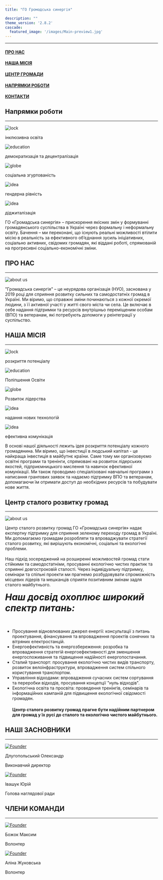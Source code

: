 ```yaml
---
title: "ГО Громадська синергія"

description: ""
theme_version: '2.8.2'
cascade:
  featured_image: '/images/Main-preview1.jpg'
---
```

<hr class="main-hr">
<div class="main-head"><h4 class="main-head-h4"><a href="#about-us-link" class="main-link">ПРО НАС</a></h4><h4 class="main-head-h4"><a href="#our-mission-link" class="main-link">НАША МІСІЯ</a></h4><h4 class="main-head-h4"><a href="#community-center-link" class="main-link">ЦЕНТР ГРОМАДИ</a></h4><h4 class="main-head-h4"><a href="#issues-link" class="main-link">НАПРЯМКИ РОБОТИ</a></h4><h4 class="main-head-h4"><a href="#footer-link" class="main-link">КОНТАКТИ</a></h4></div>

  <article>
          <div>
            <h1 class="blockTitle">Напрямки роботи</h1>
            <hr class="separator"/>
            <div class="blockContent" style="flex-direction: column;">
              <div class="images">
                <div id="logoContent">
                  <img src="/images/Icons/education.png" alt="lock" class="main-images">
                  <p>
                    інклюзивна освіта
                  </p>
                </div>
                <div id="logoContent">
                  <img src="/images/Icons/decentralization.png" alt="education" class="main-images">
                  <p>
                    демократизація та децентралізація
                  </p>
                </div>
                <div id="logoContent">
                  <img src="/images/Icons/social behavior.png" alt="globe" class="main-images">
                  <p>
                    соціальна згуртованість
                  </p>
                </div>
                <div id="logoContent">
                  <img src="/images/Icons/gender equality.png" alt="idea" class="main-images">
                  <p>
                    гендерна рівність
                  </p>
                </div>
                <div id="logoContent">
                  <img src="/images/Icons/digitalization.png" alt="idea" class="main-images">
                  <p>
                    діджиталізація
                  </p>
                </div>
              </div>
              <p class="paragraph">ГО «Громадська синергія» – прискорення якісних змін у формуванні громадянського суспільства в Україні через формальну і неформальну освіту. Бачення – ми переконані, що існують реальні можливості втілити місію в реальність за ефективного об’єднання зусиль ініціативних, соціально активних, свідомих громадян, які віддані роботі, спрямованій на прогресивні соціально-економічні зміни.
              </p>
            </div>
            <h1 class="blockTitle" id="about-us-link">ПРО НАС</h1>
            <hr class="separator"/>
            <div class="blockContent">
              <div class="imageContainer">
                <img src="/images/about us.png" id="aboutUsImage" alt="about us"/>
              </div>
              <p class="paragraph">
                "Громадська синергія" – це неурядова організація (НУО), заснована у 2019 році для сприяння розвитку сильних та самодостатніх громад в Україні. Ми віримо, що справжні зміни починаються з кожної окремої людини, з її активної участі у житті свого міста чи села. Це включає в себе надання підтримки та ресурсів внутрішньо переміщеним особам (ВПО) та ветеранам, які потребують допомоги у реінтеграції у суспільство.<br/>
              </p>
            </div>
            <h1 class="blockTitle" id="our-mission-link">НАША МІСІЯ</h1>
            <hr class="separator"/>
            <div class="blockContent" style="flex-direction: column;">
              <div class="images">
                <div id="logoContent">
                  <img src="/images/Icons/lock.png" alt="lock">
                  <p>
                    розкриття потенціалу 
                  </p>
                </div>
                <div id="logoContent">
                  <img src="/images/Icons/education.png" alt="education">
                  <p>
                    Поліпшення Освіти
                  </p>
                </div>
                <div id="logoContent">
                  <img src="/images/Icons/globe.png" alt="globe">
                  <p>
                    Розвиток лідерства
                  </p>
                </div>
                <div id="logoContent">
                  <img src="/images/Icons/lamp.png" alt="idea">
                  <p>
                    надання нових технологій
                  </p>
                </div>
                <div id="logoContent">
                  <img src="/images/Icons/path.png" alt="idea">
                  <p>
                    ефективна комунікація
                  </p>
                </div>
              </div>
              <p class="paragraph">В основі нашої діяльності лежить ідея розкриття потенціалу кожного громадянина. Ми віримо, що інвестиції в людський капітал - це найкраща інвестиція в майбутнє країни. Саме тому ми організовуємо освітні програми та тренінги, спрямовані на розвиток лідерських якостей, підприємницького мислення та навичок ефективної комунікації. Ми також проводимо спеціалізовані навчальні програми з написання грантових заявок та надаємо підтримку ВПО та ветеранам, допомагаючи їм отримати доступ до необхідних ресурсів та побудувати нове життя.
              </p>
            </div>
            <h1 class="blockTitle" id="community-center-link">Центр сталого розвитку громад</h1>
            <hr class="separator"/>
              <div class="blockContent">
                <div class="imageContainer">
                  <img src="/images/team work.jpg" id="aboutUsImage" alt="about us"/>
                </div>
                <p class="paragraph">
                Центр сталого розвитку громад ГО «Громадська синергія» надає експертну підтримку для сприяння зеленому переходу громад в Україні. Ми допомагаємо громадам розробляти та впроваджувати стратегії сталого розвитку, які вирішують економічні, соціальні та екологічні проблеми.<br/><br/>
                Наш підхід зосереджений на розширенні можливостей громад стати стійкими та самодостатніми, просуванні екологічно чистих практик та сприянні довгостроковій сталості. Через індивідуальну підтримку, семінари та спільні проекти ми прагнемо розбудовувати спроможність місцевих лідерів та мешканців сприяти позитивним змінам задля сталого майбутнього.
                </p>
              </div>
              <h5 class="blockTitle" style=" text-align: left; font-size:30px; margin-top:0px;" id="issues-link">Наш досвід охоплює широкий спектр питань: </h5>
              <div class="blockContent">
                <ul class="main-content-list">
                  <li>Просування відновлюваних джерел енергії: консультації з питань проектування, фінансування та впровадження проектів сонячних та вітряних електростанцій.</li>
                  <li>Енергоефективність та енергозбереження: розробка та впровадження стратегій енергоефективності для зменшення енергоспоживання та підвищення надійності енергопостачання.</li>
                  <li>Сталий транспорт: просування екологічно чистих видів транспорту, розвиток велоінфраструктури, впровадження систем спільного користування транспортом.</li>
                  <li>Управління відходами: впровадження сучасних систем сортування та переробки відходів, просування концепції "нуль відходів".</li>
                  <li>Екологічна освіта та просвіта: проведення тренінгів, семінарів та інформаційних кампаній для підвищення екологічної свідомості громадян.</li>
                  <h4>Центр сталого розвитку громад прагне бути надійним партнером для громад у їх русі до сталого та екологічно чистого майбутнього.</h4>
                </ul>
              </div>
              <h1 class="blockTitle" id="community-center-link">НАШІ ЗАСНОВНИКИ</h1>
              <hr class="separator"/>
              <div class="teamMemberBoard" >
               <div id="teamMemberBlockContent">
                  <a href="/cvs/Founders/Europass Dluhopolskyi.pdf" target="blank">
                    <img src="/images/Team/Founders/Oleksandr Dlugopolsky.jpg" class="teamMemberCVPhoto" alt="Founder"/>
                  </a>
                  <p id="MemberName">Длугопольський Олександр</p>
                  <p id="MemberPosition">Виконавчий директор</p>
               </div>
               <div id="teamMemberBlockContent">
                  <a href="/cvs/Founders/Juriy Ivashuk/uk.pdf" target="blank">
                    <img src="/images/Team/Founders/Yuriy Ivashuk.jpg" class="teamMemberCVPhoto" alt="Founder"/>
                  </a>
                  <p id="MemberName">Івашук Юрій</p>
                  <p id="MemberPosition">Голова наглядової ради</p>
               </div>
              </div>
              <h1 class="blockTitle" id="community-center-link">ЧЛЕНИ КОМАНДИ</h1>
              <hr class="separator"/>
              <div class="teamMemberBoard" >
               <div id="teamMemberBlockContent">
                  <a href="/cvs/Volunteers/Maksym Bozhok/uk.pdf" target="blank">
                    <img src="/images/Team/Members/Maksym Bozhok.png" class="teamMemberCVPhoto" alt="Founder"/>
                  </a>
                  <p id="MemberName">Божок Максим</p>
                  <p id="MemberPosition">Волонтер</p>
               </div>
               <div id="teamMemberBlockContent">
                  <a href="/cvs/Volunteers/Alina Zhukovska/en.pdf" target="blank">
                    <img src="/images/Team/Members/Alina Zhukovska.jpg" class="teamMemberCVPhoto" alt="Founder"/>
                  </a>
                  <p id="MemberName">Аліна Жуковська</p>
                  <p id="MemberPosition">Волонтер</p>
               </div>
              </div>
          </div>
  </article>
